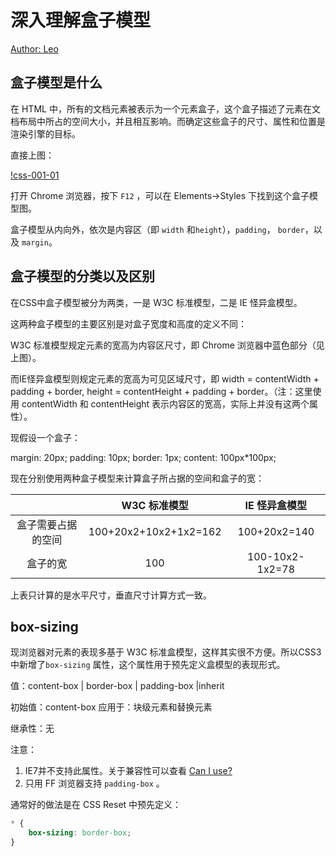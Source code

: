 # 深入理解盒子模型



[Author: Leo](https://github.com/swpuLeo)



## 盒子模型是什么

在 HTML 中，所有的文档元素被表示为一个元素盒子，这个盒子描述了元素在文档布局中所占的空间大小，并且相互影响。而确定这些盒子的尺寸、属性和位置是渲染引擎的目标。



直接上图：

[!css-001-01](https://github.com/YiLing-IOT-Studio/Weekly-FEG/blob/master/resources/images/css-001-%E6%B7%B1%E5%85%A5%E7%90%86%E8%A7%A3%E7%9B%92%E5%AD%90%E6%A8%A1%E5%9E%8B-1.png)



打开 Chrome 浏览器，按下 `F12` ，可以在 Elements->Styles 下找到这个盒子模型图。

盒子模型从内向外，依次是内容区（即 `width` 和`height`），`padding`， `border`，以及 `margin`。





## 盒子模型的分类以及区别

在CSS中盒子模型被分为两类，一是 W3C 标准模型，二是 IE 怪异盒模型。

这两种盒子模型的主要区别是对盒子宽度和高度的定义不同：

W3C 标准模型规定元素的宽高为内容区尺寸，即 Chrome 浏览器中蓝色部分（见上图）。

而IE怪异盒模型则规定元素的宽高为可见区域尺寸，即 width = contentWidth + padding + border, height = contentHeight + padding + border。（注：这里使用 contentWidth 和 contentHeight 表示内容区的宽高，实际上并没有这两个属性）。



现假设一个盒子：

margin: 20px;   padding: 10px;  border: 1px;  content: 100px*100px;



现在分别使用两种盒子模型来计算盒子所占据的空间和盒子的宽：

|           |       W3C 标准模型        |    IE 怪异盒模型     |
| :-------: | :-------------------: | :-------------: |
| 盒子需要占据的空间 | 100+20x2+10x2+1x2=162 |  100+20x2=140   |
|   盒子的宽    |          100          | 100-10x2-1x2=78 |

上表只计算的是水平尺寸，垂直尺寸计算方式一致。





## box-sizing

现浏览器对元素的表现多基于 W3C 标准盒模型，这样其实很不方便。所以CSS3中新增了`box-sizing` 属性，这个属性用于预先定义盒模型的表现形式。



值：content-box | border-box | padding-box |inherit

初始值：content-box
应用于：块级元素和替换元素

继承性：无



注意：

1. IE7并不支持此属性。关于兼容性可以查看 [Can I use?](http://caniuse.com/#search=box-sizing)
2. 只用 FF 浏览器支持 `padding-box` 。



通常好的做法是在 CSS Reset 中预先定义：

```css
* {
    box-sizing: border-box;
}
```






